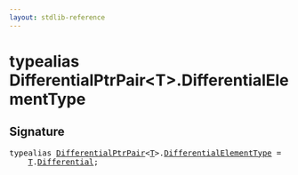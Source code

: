 ```yaml
---
layout: stdlib-reference
---
```


# typealias DifferentialPtrPair\<T\>\.DifferentialElementType

## Signature

<pre>
<span class='code_keyword'>typealias</span> <a href="index.html" class="code_type">DifferentialPtrPair</a>&lt;<a href="index.html#typeparam-T" class="code_type">T</a>&gt;.<a href="differentialelementtype-0cj.html" class="code_type">DifferentialElementType</a> = 
    <a href="index.html#typeparam-T" class="code_type">T</a>.<a href="differential-0.html" class="code_type">Differential</a>;
</pre>

